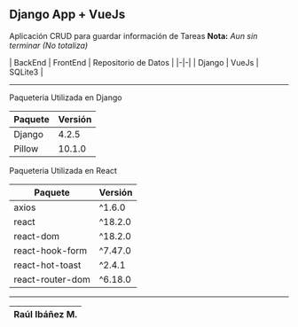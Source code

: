 ## Django App + VueJs

Aplicación CRUD para guardar información de Tareas
**Nota:** *Aun sin terminar (No totaliza)* 

| BackEnd | FrontEnd | Repositorio de Datos |
|-|-|
| Django  | VueJs | SQLite3 |

---

Paqueteria Utilizada en Django

| Paquete | Versión |
|-|-| 
| Django | 4.2.5 |
| Pillow | 10.1.0 |

Paqueteria Utilizada en React 

| Paquete | Versión |
|-|-| 
| axios | ^1.6.0 |
| react | ^18.2.0 |
| react-dom | ^18.2.0 |
| react-hook-form | ^7.47.0 |
| react-hot-toast | ^2.4.1 |
| react-router-dom | ^6.18.0 | 

---

|Raúl Ibáñez M.|
|-------------------------|
